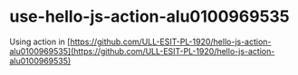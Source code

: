 # use-hello-js-action-alu0100969535

Using action in [https://github.com/ULL-ESIT-PL-1920/hello-js-action-alu0100969535](https://github.com/ULL-ESIT-PL-1920/hello-js-action-alu0100969535)